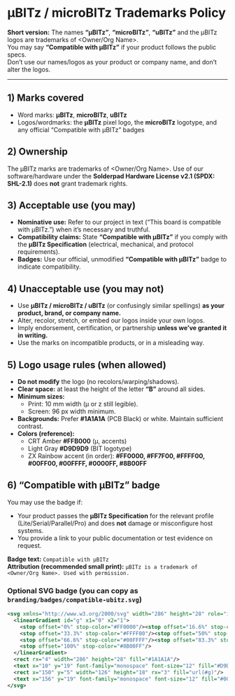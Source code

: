 # μBITz / microBITz Trademarks Policy

**Short version:** The names **“μBITz”**, **“microBITz”**, **“uBITz”** and the μBITz logos are trademarks of <Owner/Org Name>.  
You may say **“Compatible with μBITz”** if your product follows the public specs.  
Don’t use our names/logos as your product or company name, and don’t alter the logos.

---

## 1) Marks covered
- Word marks: **μBITz**, **microBITz**, **uBITz**
- Logos/wordmarks: the **μBITz** pixel logo, the **microBITz** logotype, and any official “Compatible with μBITz” badges

## 2) Ownership
The μBITz marks are trademarks of <Owner/Org Name>. Use of our software/hardware under the **Solderpad Hardware License v2.1 (SPDX: SHL-2.1)** does **not** grant trademark rights.

## 3) Acceptable use (you may)
- **Nominative use:** Refer to our project in text (“This board is compatible with μBITz.”) when it’s necessary and truthful.
- **Compatibility claims:** State **“Compatible with μBITz”** if you comply with the **μBITz Specification** (electrical, mechanical, and protocol requirements).
- **Badges:** Use our official, unmodified **“Compatible with μBITz”** badge to indicate compatibility.

## 4) Unacceptable use (you may not)
- Use **μBITz / microBITz / uBITz** (or confusingly similar spellings) **as your product, brand, or company name.**
- Alter, recolor, stretch, or embed our logos inside your own logos.
- Imply endorsement, certification, or partnership **unless we’ve granted it in writing.**
- Use the marks on incompatible products, or in a misleading way.

## 5) Logo usage rules (when allowed)
- **Do not modify** the logo (no recolors/warping/shadows).
- **Clear space:** at least the height of the letter **“B”** around all sides.
- **Minimum sizes:**  
  - Print: 10 mm width (μ or z still legible).  
  - Screen: 96 px width minimum.
- **Backgrounds:** Prefer **#1A1A1A** (PCB Black) or white. Maintain sufficient contrast.
- **Colors (reference):**  
  - CRT Amber **#FFB000** (μ, accents)  
  - Light Gray **#D9D9D9** (BIT logotype)  
  - ZX Rainbow accent (in order): **#FF0000, #FF7F00, #FFFF00, #00FF00, #00FFFF, #0000FF, #8B00FF**

## 6) “Compatible with μBITz” badge
You may use the badge if:
- Your product passes the **μBITz Specification** for the relevant profile (Lite/Serial/Parallel/Pro) and does **not** damage or misconfigure host systems.
- You provide a link to your public documentation or test evidence on request.

**Badge text:** `Compatible with μBITz`  
**Attribution (recommended small print):** `μBITz is a trademark of <Owner/Org Name>. Used with permission.`

### Optional SVG badge (you can copy as `branding/badges/compatible-ubitz.svg`)
```svg
<svg xmlns="http://www.w3.org/2000/svg" width="286" height="28" role="img" aria-label="Compatible with μBITz">
  <linearGradient id="g" x1="0" x2="1">
    <stop offset="0%" stop-color="#FF0000"/><stop offset="16.6%" stop-color="#FF7F00"/>
    <stop offset="33.3%" stop-color="#FFFF00"/><stop offset="50%" stop-color="#00FF00"/>
    <stop offset="66.6%" stop-color="#00FFFF"/><stop offset="83.3%" stop-color="#0000FF"/>
    <stop offset="100%" stop-color="#8B00FF"/>
  </linearGradient>
  <rect rx="4" width="286" height="28" fill="#1A1A1A"/>
  <text x="10" y="19" font-family="monospace" font-size="12" fill="#D9D9D9">Compatible with</text>
  <rect x="150" y="5" width="126" height="18" rx="3" fill="url(#g)"/>
  <text x="156" y="19" font-family="monospace" font-size="12" fill="#000">μBITz</text>
</svg>
